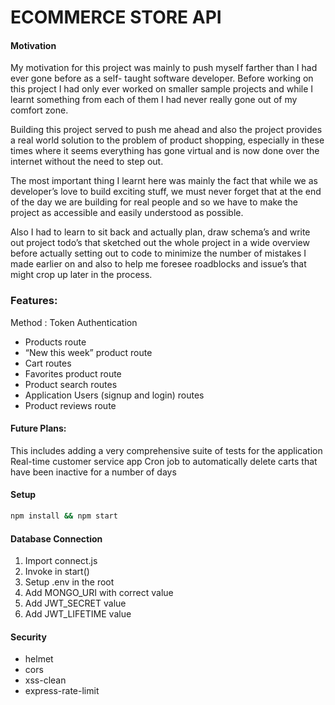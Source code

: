 # ECOMMERCE STORE API 


#### Motivation

My motivation for this project was mainly to push myself farther than I had ever gone before as a self- taught   software developer. Before working on this project I had only ever worked on smaller sample projects and while I learnt something from each of them I had never really gone out of my comfort zone.

Building this project served to push me ahead and also  the project provides a real world solution to the problem of product shopping, especially in these times where it seems everything has gone virtual and is now done over the internet without the need to step out.

The most important thing I learnt here was mainly the fact that while we as developer’s love to build exciting stuff, we must never forget that at the end of the day we are building for real people and so we have to make the project as accessible and easily understood as possible.

Also I had to learn to sit back and actually plan, draw schema’s and write out project todo’s  that sketched out the whole project in a wide overview before actually setting out to code to minimize the number of mistakes I made earlier on and also to help me foresee roadblocks and issue’s that might crop up later in the process.


### Features:
Method : Token Authentication
-   Products route
-   “New this week”  product route 
-	Cart routes
-	Favorites product route
-   Product search routes
-   Application Users (signup and login) routes
-   Product reviews route


#### Future Plans:
This includes adding a very comprehensive suite of tests for the application 
Real-time customer service app
Cron job to automatically delete carts that have been inactive for a number of days


#### Setup

```bash
npm install && npm start
```

#### Database Connection

1. Import connect.js
2. Invoke in start()
3. Setup .env in the root
4. Add MONGO_URI with correct value
5. Add JWT_SECRET value
6. Add JWT_LIFETIME value

#### Security

- helmet
- cors
- xss-clean
- express-rate-limit


